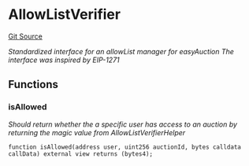 # AllowListVerifier
[Git Source](https://github.com/larrythecucumber321/protocol/blob/77d337b8595ba96d069ded321419b36a61984170/contracts/plugins/mocks/vendor/EasyAuction.sol)



*Standardized interface for an allowList manager for easyAuction
The interface was inspired by EIP-1271*


## Functions
### isAllowed

*Should return whether the a specific user has access to an auction
by returning the magic value from AllowListVerifierHelper*


```solidity
function isAllowed(address user, uint256 auctionId, bytes calldata callData) external view returns (bytes4);
```


